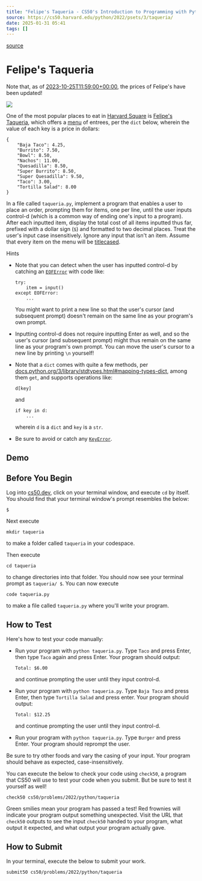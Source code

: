 ```yaml
---
title: "Felipe's Taqueria - CS50's Introduction to Programming with Python"
source: https://cs50.harvard.edu/python/2022/psets/3/taqueria/
date: 2025-01-31 05:41
tags: []
---
```



[source](https://cs50.harvard.edu/python/2022/psets/3/taqueria/)

# Felipe's Taqueria

Note that, as of [2023-10-25T11:59:00+00:00][1], the prices of Felipe's have been updated!

  [1]: https://time.cs50.io/20231025T115900Z

![][2]

  [2]: https://cs50.harvard.edu/python/2022/psets/3/felipes-logo.png

One of the most popular places to eat in [Harvard Square][3] is [Felipe's Taqueria][4], which offers a [menu][5] of entrees, per the `dict` below, wherein the value of each key is a price in dollars:

  [3]: https://en.wikipedia.org/wiki/Harvard_Square
  [4]: https://www.felipesboston.com/
  [5]: https://www.felipesboston.com/menu

    {
        "Baja Taco": 4.25,
        "Burrito": 7.50,
        "Bowl": 8.50,
        "Nachos": 11.00,
        "Quesadilla": 8.50,
        "Super Burrito": 8.50,
        "Super Quesadilla": 9.50,
        "Taco": 3.00,
        "Tortilla Salad": 8.00
    }

In a file called `taqueria.py`, implement a program that enables a user to place an order, prompting them for items, one per line, until the user inputs control-d (which is a common way of ending one's input to a program). After each inputted item, display the total cost of all items inputted thus far, prefixed with a dollar sign (`$`) and formatted to two decimal places. Treat the user's input case insensitively. Ignore any input that isn't an item. Assume that every item on the menu will be [titlecased][6].

  [6]: https://docs.python.org/3/library/stdtypes.html#str.title

Hints

- Note that you can detect when the user has inputted control-d by catching an [`EOFError`][7] with code like:


      try:
          item = input()
      except EOFError:
          ...


  You might want to print a new line so that the user's cursor (and subsequent prompt) doesn't remain on the same line as your program's own prompt.

- Inputting control-d does not require inputting Enter as well, and so the user's cursor (and subsequent prompt) might thus remain on the same line as your program's own prompt. You can move the user's cursor to a new line by printing `\n` yourself!
- Note that a `dict` comes with quite a few methods, per [docs.python.org/3/library/stdtypes.html#mapping-types-dict][8], among them `get`, and supports operations like:


      d[key]


  and


      if key in d:
          ...


  wherein `d` is a `dict` and `key` is a `str`.

- Be sure to avoid or catch any [`KeyError`][9].

  [7]: https://docs.python.org/3/library/exceptions.html#EOFError
  [8]: https://docs.python.org/3/library/stdtypes.html#mapping-types-dict
  [9]: https://docs.python.org/3/library/exceptions.html#KeyError

## Demo

## Before You Begin

Log into [cs50.dev][10], click on your terminal window, and execute `cd` by itself. You should find that your terminal window's prompt resembles the below:

  [10]: https://cs50.dev/

    $

Next execute

    mkdir taqueria

to make a folder called `taqueria` in your codespace.

Then execute

    cd taqueria

to change directories into that folder. You should now see your terminal prompt as `taqueria/ $`. You can now execute

    code taqueria.py

to make a file called `taqueria.py` where you'll write your program.

## How to Test

Here's how to test your code manually:

- Run your program with `python taqueria.py`. Type `Taco` and press Enter, then type `Taco` again and press Enter. Your program should output:


      Total: $6.00


  and continue prompting the user until they input control-d.

- Run your program with `python taqueria.py`. Type `Baja Taco` and press Enter, then type `Tortilla Salad` and press enter. Your program should output:


      Total: $12.25


  and continue prompting the user until they input control-d.

- Run your program with `python taqueria.py`. Type `Burger` and press Enter. Your program should reprompt the user.

Be sure to try other foods and vary the casing of your input. Your program should behave as expected, case-insensitively.

You can execute the below to check your code using `check50`, a program that CS50 will use to test your code when you submit. But be sure to test it yourself as well!

    check50 cs50/problems/2022/python/taqueria

Green smilies mean your program has passed a test! Red frownies will indicate your program output something unexpected. Visit the URL that `check50` outputs to see the input `check50` handed to your program, what output it expected, and what output your program actually gave.

## How to Submit

In your terminal, execute the below to submit your work.

    submit50 cs50/problems/2022/python/taqueria
